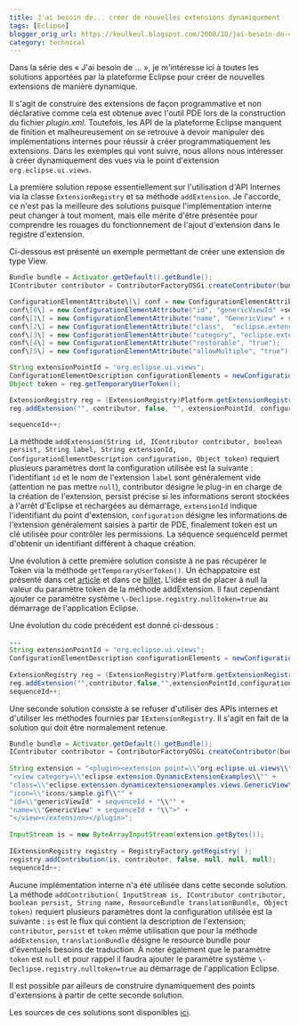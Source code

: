 ```yaml
---
title: J'ai besoin de... créer de nouvelles extensions dynamiquement
tags: [Eclipse]
blogger_orig_url: https://keulkeul.blogspot.com/2008/10/jai-besoin-de-crer-de-nouvelles.html
category: technical
---
```


Dans la série des « J'ai besoin de ... », je m'intéresse ici à toutes les solutions apportées par la plateforme Eclipse pour créer de nouvelles extensions de manière dynamique. 

Il s'agit de construire des extensions de façon programmative et non déclarative comme cela est obtenue avec l'outil PDE lors de la construction du fichier *plugin.xml*. Toutefois, les API de la plateforme Eclipse manquent de finition et malheureusement on se retrouve à devoir manipuler des implémentations internes pour réussir à créer programmatiquement les extensions. Dans les exemples qui vont suivre, nous allons nous intéresser à créer dynamiquement des vues via le point d'extension `org.eclipse.ui.views`.

La première solution repose essentiellement sur l'utilisation d'API Internes via la classe `ExtensionRegistry` et sa méthode `addExtension`. Je l'accorde, ce n'est pas la meilleure des solutions puisque l'implémentation interne peut changer à tout moment, mais elle mérite d'être présentée pour comprendre les rouages du fonctionnement de l'ajout d'extension dans le registre d'extension.

Ci-dessous est présenté un exemple permettant de créer une extension de type View.

```java
Bundle bundle = Activator.getDefault().getBundle();  
IContributor contributor = ContributorFactoryOSGi.createContributor(bundle);  

ConfigurationElementAttribute\[\] conf = new ConfigurationElementAttribute\[6\];  
conf\[0\] = new ConfigurationElementAttribute("id", "genericViewId" +sequenceId);  
conf\[1\] = new ConfigurationElementAttribute("name", "GenericView" + sequenceId);  
conf\[2\] = new ConfigurationElementAttribute("class",  "eclipse.extension.dynamicextensionexamples.views.GenericView");  
conf\[3\] = new ConfigurationElementAttribute("category", "eclipse.extension.DynamicExtensionExamples");  
conf\[4\] = new ConfigurationElementAttribute("restorable", "true");  
conf\[5\] = new ConfigurationElementAttribute("allowMultiple", "true");  

String extensionPointId = "org.eclipse.ui.views";
ConfigurationElementDescription configurationElements = newConfigurationElementDescription("view", conf, null, null);
Object token = reg.getTemporaryUserToken();  

ExtensionRegistry reg = (ExtensionRegistry)Platform.getExtensionRegistry();  
reg.addExtension("", contributor, false, "", extensionPointId, configurationElements, token);  

sequenceId++;  
```

La méthode `addExtension(String id, IContributor contributor, boolean persist, String label, String extensionId, ConfigurationElementDescription configuration, Object token)` requiert plusieurs paramètres dont la configuration utilisée est la suivante : l'identifiant `id` et le nom de l'extension `label` sont généralement vide (attention ne pas mettre `null`), contributor désigne le plug-in en charge de la création de l'extension, persist précise si les informations seront stockées à l'arrêt d'Eclipse et rechargées au démarrage, `extensionId` indique l'identifiant du point d'extension, `configuration` désigne les informations de l'extension généralement saisies à partir de PDE, finalement token est un clé utilisée pour contrôler les permissions. La séquence sequenceId permet d'obtenir un identifiant différent à chaque création.

Une évolution à cette première solution consiste à ne pas récupérer le Token via la méthode `getTemporaryUserToken()`. Un échappatoire est présenté dans cet [article](http://www-128.ibm.com/developerworks/opensource/library/os-ecl-dynext/) et dans ce [billet](http://michaelscharf.blogspot.com/2007/02/no-real-support-for-dynamic-extensions.html). L'idée est de placer à null la valeur du paramètre token de la méthode addExtension. Il faut cependant ajouter ce paramètre système `\-Declipse.registry.nulltoken=true` au démarrage de l'application Eclipse. 

Une évolution du code précédent est donné ci-dessous :

```java
...
String extensionPointId = "org.eclipse.ui.views";  
ConfigurationElementDescription configurationElements = newConfigurationElementDescription("view", conf, null, null);  
  
ExtensionRegistry reg = (ExtensionRegistry)Platform.getExtensionRegistry();  
reg.addExtension("",contributor,false,"",extensionPointId,configurationElements, null);  
sequenceId++;
```

Une seconde solution consiste à se refuser d'utiliser des APIs internes et d'utiliser les méthodes fournies par `IExtensionRegistry`. Il s'agit en fait de la solution qui doit être normalement retenue.

```java
Bundle bundle = Activator.getDefault().getBundle();  
IContributor contributor = ContributorFactoryOSGi.createContributor(bundle);  
  
String extension = "<plugin><extension point=\\"org.eclipse.ui.views\\">" +  
"<view category=\\"eclipse.extension.DynamicExtensionExamples\\"" +  
"class=\\"eclipse.extension.dynamicextensionexamples.views.GenericView\\"" +  
"icon=\\"icons/sample.gif\\"" +  
"id=\\"genericViewId" + sequenceId + "\\"" +  
"name=\\"GenericView" + sequenceId + "\\">" +  
"</view></extension></plugin>";  
  
InputStream is = new ByteArrayInputStream(extension.getBytes());  
  
IExtensionRegistry registry = RegistryFactory.getRegistry( );  
registry.addContribution(is, contributor, false, null, null, null);  
sequenceId++;
```

Aucune implémentation interne n'a été utilisée dans cette seconde solution. La méthode `addContribution( InputStream is, IContributor contributor, boolean persist, String name, ResourceBundle translationBundle, Object token)` requiert plusieurs paramètres dont la configuration utilisée est la suivante : `is` est le flux qui contient la description de l'extension; `contributor`, `persist` et `token` même utilisation que pour la méthode `addExtension`, `translationBundle` désigne le resource bundle pour d'éventuels besoins de traduction. À noter également que le paramètre `token` est `null` et pour rappel il faudra ajouter le paramètre système `\-Declipse.registry.nulltoken=true` au démarrage de l'application Eclipse.

Il est possible par ailleurs de construire dynamiquement des points d'extensions à partir de cette seconde solution.

Les sources de ces solutions sont disponibles [ici](/files/dynamicextensionexamples.zip).